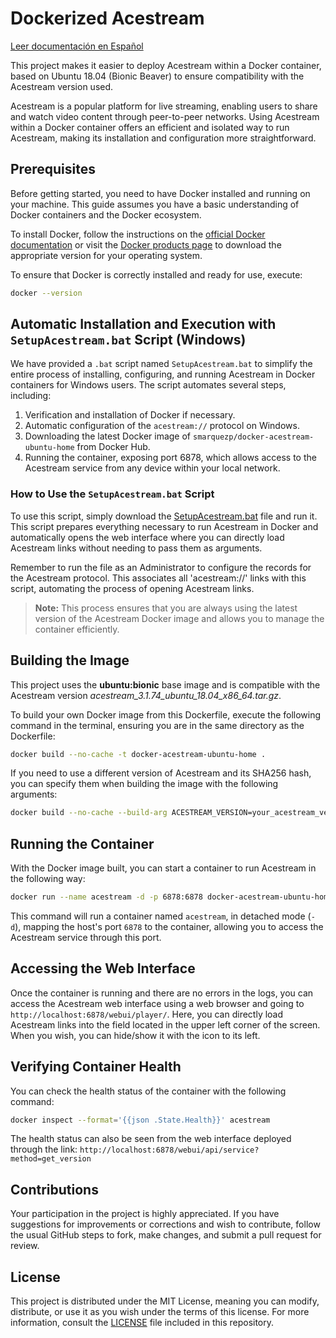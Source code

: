 # Dockerized Acestream

[Leer documentación en Español](README_ES.md)

This project makes it easier to deploy Acestream within a Docker container, based on Ubuntu 18.04 (Bionic Beaver) to ensure compatibility with the Acestream version used.

Acestream is a popular platform for live streaming, enabling users to share and watch video content through peer-to-peer networks. Using Acestream within a Docker container offers an efficient and isolated way to run Acestream, making its installation and configuration more straightforward.

## Prerequisites

Before getting started, you need to have Docker installed and running on your machine. This guide assumes you have a basic understanding of Docker containers and the Docker ecosystem.

To install Docker, follow the instructions on the [official Docker documentation](https://docs.docker.com/get-docker/) or visit the [Docker products page](https://www.docker.com/products/docker-desktop) to download the appropriate version for your operating system.

To ensure that Docker is correctly installed and ready for use, execute:

```bash
docker --version
```

## Automatic Installation and Execution with `SetupAcestream.bat` Script (Windows)

We have provided a `.bat` script named `SetupAcestream.bat` to simplify the entire process of installing, configuring, and running Acestream in Docker containers for Windows users. The script automates several steps, including:

1. Verification and installation of Docker if necessary.
2. Automatic configuration of the `acestream://` protocol on Windows.
3. Downloading the latest Docker image of `smarquezp/docker-acestream-ubuntu-home` from Docker Hub.
4. Running the container, exposing port 6878, which allows access to the Acestream service from any device within your local network.

### How to Use the `SetupAcestream.bat` Script

To use this script, simply download the [SetupAcestream.bat](https://github.com/marquezpsergio/acestream-docker/releases) file and run it. This script prepares everything necessary to run Acestream in Docker and automatically opens the web interface where you can directly load Acestream links without needing to pass them as arguments.

Remember to run the file as an Administrator to configure the records for the Acestream protocol. This associates all 'acestream://' links with this script, automating the process of opening Acestream links.

> **Note:** This process ensures that you are always using the latest version of the Acestream Docker image and allows you to manage the container efficiently.

## Building the Image

This project uses the **ubuntu:bionic** base image and is compatible with the Acestream version _acestream_3.1.74_ubuntu_18.04_x86_64.tar.gz_.

To build your own Docker image from this Dockerfile, execute the following command in the terminal, ensuring you are in the same directory as the Dockerfile:

```bash
docker build --no-cache -t docker-acestream-ubuntu-home .
```

If you need to use a different version of Acestream and its SHA256 hash, you can specify them when building the image with the following arguments:

```bash
docker build --no-cache --build-arg ACESTREAM_VERSION=your_acestream_version --build-arg ACESTREAM_SHA256=your_sha256_hash -t docker-acestream-ubuntu-home .
```

## Running the Container

With the Docker image built, you can start a container to run Acestream in the following way:

```bash
docker run --name acestream -d -p 6878:6878 docker-acestream-ubuntu-home
```

This command will run a container named `acestream`, in detached mode (`-d`), mapping the host's port `6878` to the container, allowing you to access the Acestream service through this port.

## Accessing the Web Interface

Once the container is running and there are no errors in the logs, you can access the Acestream web interface using a web browser and going to `http://localhost:6878/webui/player/`. Here, you can directly load Acestream links into the field located in the upper left corner of the screen. When you wish, you can hide/show it with the icon to its left.

## Verifying Container Health

You can check the health status of the container with the following command:

```bash
docker inspect --format='{{json .State.Health}}' acestream
```

The health status can also be seen from the web interface deployed through the link: `http://localhost:6878/webui/api/service?method=get_version`

## Contributions

Your participation in the project is highly appreciated. If you have suggestions for improvements or corrections and wish to contribute, follow the usual GitHub steps to fork, make changes, and submit a pull request for review.

## License

This project is distributed under the MIT License, meaning you can modify, distribute, or use it as you wish under the terms of this license. For more information, consult the [LICENSE](LICENSE) file included in this repository.

